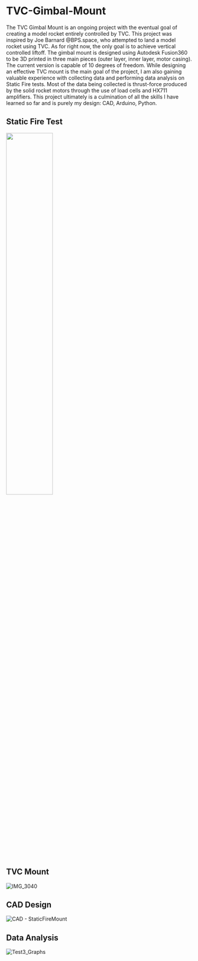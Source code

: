# TVC-Gimbal-Mount
The TVC Gimbal Mount is an ongoing project with the eventual goal of creating a model rocket entirely controlled by TVC. This project was inspired by Joe Barnard @BPS.space, who attempted to land a model rocket using TVC. As for right now, the only goal is to achieve vertical controlled liftoff. The gimbal mount is designed using Autodesk Fusion360 to be 3D printed in three main pieces (outer layer, inner layer, motor casing). The current version is capable of 10 degrees of freedom. While designing an effective TVC mount is the main goal of the project, I am also gaining valuable experience with collecting data and performing data analysis on Static Fire tests. Most of the data being collected is thrust-force produced by the solid rocket motors through the use of load cells and HX711 amplifiers. This project ultimately is a culmination of all the skills I have learned so far and is purely my design: CAD, Arduino, Python. 

## Static Fire Test
<img src = "https://github.com/user-attachments/assets/ae609b57-0e10-445f-9756-45a847c7ae16" width = 50% height =50%>

## TVC Mount
![IMG_3040](https://github.com/user-attachments/assets/79c3229d-1af6-4c57-9bab-1c848a785de1)
## CAD Design
![CAD - StaticFireMount](https://github.com/user-attachments/assets/fd4f4aa9-bb2c-46c3-845a-0c495b77cb1e)
## Data Analysis
![Test3_Graphs](https://github.com/user-attachments/assets/1c2b8580-257c-41bd-a3dc-d0c02f0eb609)
